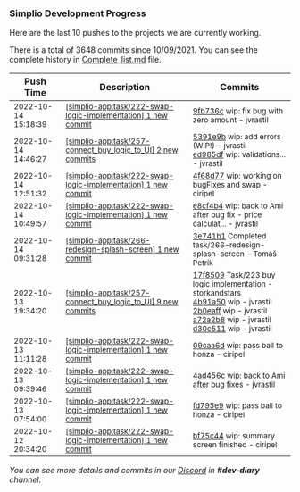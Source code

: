 
### Simplio Development Progress

Here are the last 10 pushes to the projects we are currently working.

There is a total of 3648 commits since 10/09/2021. You can see the complete history in
 [Complete_list.md](Complete_list.md) file.

| Push Time | Description | Commits |
| --- | --- | --- |
| <sub>2022-10-14 15:18:39</sub> | <sub>[[simplio-app:task/222\-swap\-logic\-implementation] 1 new commit](https://github.com/SimplioOfficial/simplio-app/commit/9fb736cb216456b89c1e8086798cc9fdf496f57b)</sub> | <sub>[9fb736c](https://github.com/SimplioOfficial/simplio-app/commit/9fb736cb216456b89c1e8086798cc9fdf496f57b) wip: fix bug with zero amount - jvrastil</sub> |
| <sub>2022-10-14 14:46:27</sub> | <sub>[[simplio-app:task/257\-connect\_buy\_logic\_to\_UI] 2 new commits](https://github.com/SimplioOfficial/simplio-app/compare/1eb0244df0e3...ed985df056c9)</sub> | <sub>[5391e9b](https://github.com/SimplioOfficial/simplio-app/commit/5391e9bffd9e30ecb811d567c19a502341d00b13) wip: add errors (WIP!) - jvrastil<br>[ed985df](https://github.com/SimplioOfficial/simplio-app/commit/ed985df056c9d96fe9b1d46775ee61d7f0d61ae2) wip: validations... - jvrastil</sub> |
| <sub>2022-10-14 12:51:32</sub> | <sub>[[simplio-app:task/222\-swap\-logic\-implementation] 1 new commit](https://github.com/SimplioOfficial/simplio-app/commit/4f68d77164235c781fb2a0c15106ac36a7b483b1)</sub> | <sub>[4f68d77](https://github.com/SimplioOfficial/simplio-app/commit/4f68d77164235c781fb2a0c15106ac36a7b483b1) wip: working on bugFixes and swap - ciripel</sub> |
| <sub>2022-10-14 10:49:57</sub> | <sub>[[simplio-app:task/222\-swap\-logic\-implementation] 1 new commit](https://github.com/SimplioOfficial/simplio-app/commit/e8cf4b43cec73d3f8edf91b2479983ebde9a7da7)</sub> | <sub>[e8cf4b4](https://github.com/SimplioOfficial/simplio-app/commit/e8cf4b43cec73d3f8edf91b2479983ebde9a7da7) wip: back to Ami after bug fix - price calculat... - jvrastil</sub> |
| <sub>2022-10-14 09:31:28</sub> | <sub>[[simplio-app:task/266\-redesign\-splash\-screen] 1 new commit](https://github.com/SimplioOfficial/simplio-app/commit/3e741b1ed2f5118d1fba55a29600ed2c1f6e9eb6)</sub> | <sub>[3e741b1](https://github.com/SimplioOfficial/simplio-app/commit/3e741b1ed2f5118d1fba55a29600ed2c1f6e9eb6) Completed task/266-redesign-splash-screen - Tomáš Petrík</sub> |
| <sub>2022-10-13 19:34:20</sub> | <sub>[[simplio-app:task/257\-connect\_buy\_logic\_to\_UI] 9 new commits](https://github.com/SimplioOfficial/simplio-app/compare/17f8509d2e74^...1eb0244df0e3)</sub> | <sub>[17f8509](https://github.com/SimplioOfficial/simplio-app/commit/17f8509d2e7455bf068aab0f009091cc0fd90e58) Task/223 buy logic implementation - storkandstars<br>[4b91a50](https://github.com/SimplioOfficial/simplio-app/commit/4b91a501903fab7c340aa6438bd8ab482433f2db) wip - jvrastil<br>[2b0eaff](https://github.com/SimplioOfficial/simplio-app/commit/2b0eaffa6200b29e3717eadfcc223856c1a9923b) wip - jvrastil<br>[a72a2b8](https://github.com/SimplioOfficial/simplio-app/commit/a72a2b8288cf93ee53869763b9a6c554edef480d) wip - jvrastil<br>[d30c511](https://github.com/SimplioOfficial/simplio-app/commit/d30c511f197393fc0a5a43e30232ffa0f020e3e2) wip - jvrastil</sub> |
| <sub>2022-10-13 11:11:28</sub> | <sub>[[simplio-app:task/222\-swap\-logic\-implementation] 1 new commit](https://github.com/SimplioOfficial/simplio-app/commit/09caa6da565b79d1a3d99595465dd98ed221d48b)</sub> | <sub>[09caa6d](https://github.com/SimplioOfficial/simplio-app/commit/09caa6da565b79d1a3d99595465dd98ed221d48b) wip: pass ball to honza - ciripel</sub> |
| <sub>2022-10-13 09:39:46</sub> | <sub>[[simplio-app:task/222\-swap\-logic\-implementation] 1 new commit](https://github.com/SimplioOfficial/simplio-app/commit/4ad456cb4128d0cbed3acb8f165f7c4a71d11706)</sub> | <sub>[4ad456c](https://github.com/SimplioOfficial/simplio-app/commit/4ad456cb4128d0cbed3acb8f165f7c4a71d11706) wip: back to Ami after bug fixes - jvrastil</sub> |
| <sub>2022-10-13 07:54:00</sub> | <sub>[[simplio-app:task/222\-swap\-logic\-implementation] 1 new commit](https://github.com/SimplioOfficial/simplio-app/commit/fd795e9e406bf3c2d717a9e532f24ae600f689b8)</sub> | <sub>[fd795e9](https://github.com/SimplioOfficial/simplio-app/commit/fd795e9e406bf3c2d717a9e532f24ae600f689b8) wip: pass ball to honza - ciripel</sub> |
| <sub>2022-10-12 20:34:20</sub> | <sub>[[simplio-app:task/222\-swap\-logic\-implementation] 1 new commit](https://github.com/SimplioOfficial/simplio-app/commit/bf75c44a38d7de37e52ee9cc754bdbc9faf814dc)</sub> | <sub>[bf75c44](https://github.com/SimplioOfficial/simplio-app/commit/bf75c44a38d7de37e52ee9cc754bdbc9faf814dc) wip: summary screen finished - ciripel</sub> |

_You can see more details and commits in our [Discord](https://discord.gg/aKhjuwZmdP) in **#dev-diary** channel._
